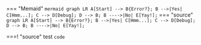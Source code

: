 === "Memaid"
	``` mermaid
	graph LR
	  A[Start] --> B{Error?};
	  B -->|Yes| C[Hmm...];
	  C --> D[Debug];
	  D --> B;
	  B ---->|No| E[Yay!];
	```
=== "source"
	```
	graph LR
	  A[Start] --> B{Error?};
	  B -->|Yes| C[Hmm...];
	  C --> D[Debug];
	  D --> B;
	  B ---->|No| E[Yay!];
	```
	
===! "source"
	test
	```
	code
	```
	